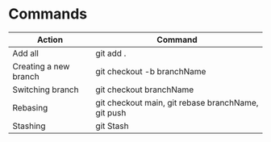 # Commands

| Action                | Command                                            |
| --------------------- | -------------------------------------------------- |
| Add all               | git add .                                          |
| Creating a new branch | git checkout -b branchName                         |
| Switching branch      | git checkout branchName                            |
| Rebasing              | git checkout main, git rebase branchName, git push |
| Stashing              | git Stash                                          |
